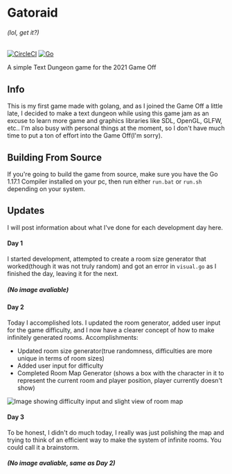 # Gatoraid
###### (lol, get it?)
[![CircleCI](https://circleci.com/gh/csharpdf/Gatoraid/tree/master.svg?style=svg)](https://circleci.com/gh/csharpdf/Gatoraid/tree/master) [![Go](https://github.com/csharpdf/Gatoraid/actions/workflows/go.yml/badge.svg)](https://github.com/csharpdf/Gatoraid/actions/workflows/go.yml)

A simple Text Dungeon game for the 2021 Game Off


## Info

This is my first game made with golang, and as I joined the Game Off a little late, I decided to make a text dungeon while using this game jam as an excuse to learn more game and graphics libraries like SDL, OpenGL, GLFW, etc.. I'm also busy with personal things at the moment, so I don't have much time to put a ton of effort into the Game Off(I'm sorry).

## Building From Source

If you're going to build the game from source, make sure you have the Go 1.17.1 Compiler installed on your pc, then run either `run.bat` or `run.sh` depending on your system.

## Updates

I will post information about what I've done for each development day here.

#### Day 1

I started development, attempted to create a room size generator that worked(though it was not truly random) and got an error in `visual.go` as I finished the day, leaving it for the next.

##### (No image avaliable)
#### Day 2

Today I accomplished lots. I updated the room generator, added user input for the game difficulty, and I now have a clearer concept of how to make infinitely generated rooms.
Accomplishments:
- Updated room size generator(true randomness, difficulties are more unique in terms of room sizes)
- Added user input for difficulty
- Completed Room Map Generator (shows a box with the character in it to represent the current room and player position, player currently doesn't show)

![Image showing difficulty input and slight view of room map](https://cdn.discordapp.com/attachments/666427327437340687/906010154024185896/unknown.png)

#### Day 3

To be honest, I didn't do much today, I really was just polishing the map and trying to think of an efficient way to make the system of infinite rooms. You could call it a brainstorm.

##### (No image avaliable, same as Day 2)

